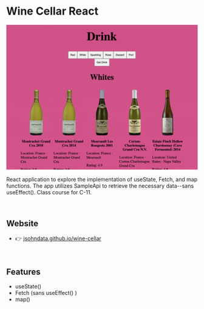 # Wine Cellar React
[![screen shot](./public/images/readme.png)](https://jsohn-wine-cellar.web.app)

React application to explore the implementation of useState, Fetch, and map functions. The app utilizes SampleApi to retrieve the necessary data--sans useEffect(). Class course for C-11.

<br>

## Website
* 👉 [jsohndata.github.io/wine-cellar](https://jsohndata.github.io/wine-cellar)

<br>

## Features
* useState()
* Fetch (sans useEffect() )
* map()
